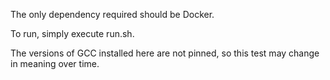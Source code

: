 The only dependency required should be Docker.

To run, simply execute run.sh.

The versions of GCC installed here are not pinned, so this test may change in meaning over time.
